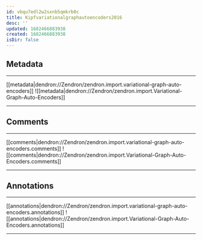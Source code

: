 ```yaml
---
id: vbqu7edl2w2sxnb5qmkrb0c
title: Kipfvariationalgraphautoencoders2016
desc: ''
updated: 1682466883938
created: 1682466883938
isDir: false
---
```

## Metadata

***

[[metadata|dendron://Zendron/zendron.import.variational-graph-auto-encoders]]
![[metadata|dendron://Zendron/zendron.import.Variational-Graph-Auto-Encoders]]

***

## Comments

***

[[comments|dendron://Zendron/zendron.import.variational-graph-auto-encoders.comments]]
![[comments|dendron://Zendron/zendron.import.Variational-Graph-Auto-Encoders.comments]]

***

## Annotations

***

[[annotations|dendron://Zendron/zendron.import.variational-graph-auto-encoders.annotations]]
![[annotations|dendron://Zendron/zendron.import.Variational-Graph-Auto-Encoders.annotations]]

***
